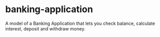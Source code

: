 # banking-application
A model of a Banking Application that lets you check balance, calculate interest, deposit and withdraw money. 

